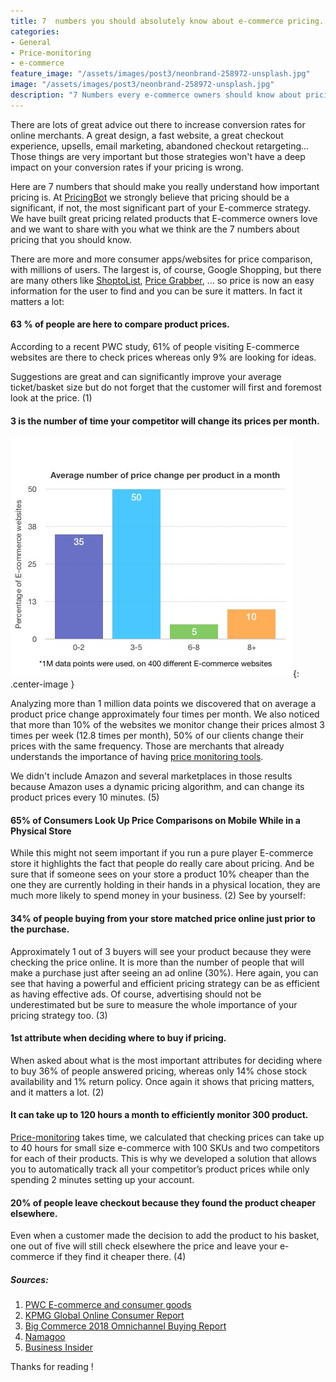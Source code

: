 ```yaml
---
title: 7  numbers you should absolutely know about e-commerce pricing.
categories:
- General
- Price-monitoring
- e-commerce
feature_image: "/assets/images/post3/neonbrand-258972-unsplash.jpg"
image: "/assets/images/post3/neonbrand-258972-unsplash.jpg"
description: "7 Numbers every e-commerce owners should know about pricing or how price monitoring is very important."
---
```


There are lots of great advice out there to increase conversion rates for online merchants. A great design, a fast website, a great checkout experience, upsells, email marketing, abandoned checkout retargeting...
Those things are very important but those strategies won't have a deep impact on your conversion rates if your pricing is wrong.

Here are 7 numbers that should make you really understand how important pricing is. At [PricingBot](https://www.pricingbot.co) we strongly believe that pricing should be a significant, if not, the most significant part of your E-commerce strategy.
We have built great pricing related products that E-commerce owners love and we want to share with you what we think are the 7 numbers about pricing that you should know.

There are more and more consumer apps/websites for price comparison, with millions of users. The largest is, of course, Google Shopping, but there are many others like [ShoptoList](https://www.shoptolist.com), [Price Grabber](http://www.pricegrabber.com/), ... so price is now an easy information for the user to find and you can be sure it matters. In fact it matters a lot:

#### 63 % of people are here to compare product prices.

According to a recent PWC study, 61% of people visiting E-commerce websites are there to check prices whereas only 9% are looking for ideas.

Suggestions are great and can significantly improve your average ticket/basket size but do not forget that the customer will first and foremost look at the price. (1)

#### 3 is the number of time your competitor will change its prices per month.

![Chart of price changes per month](/assets/images/post3/chart-price-change.jpg){: .center-image }

Analyzing more than 1 million data points we discovered that on average a product price change approximately four times per month. We also noticed that more than 10% of the websites we monitor change their prices almost 3 times per week (12.8 times per month), 50% of our clients change their prices with the same frequency. Those are merchants that already understands the importance of having [price monitoring tools](https://www.pricingbot.co).

We didn't include Amazon and several marketplaces in those results because Amazon uses a dynamic pricing algorithm, and can change its product prices every 10 minutes. (5)

#### 65% of Consumers Look Up Price Comparisons on Mobile While in a Physical Store

While this might not seem important if you run a pure player E-commerce store it highlights the fact that people do really care about pricing. And be sure that if someone sees on your store a product 10% cheaper than the one they are currently holding in their hands in a physical location, they are much more likely to spend money in your business. (2) See by yourself:

#### 34% of people buying from your store matched price online just prior to the purchase.

Approximately 1 out of 3 buyers will see your product because they were checking the price online. It is more than the number of people that will make a purchase just after seeing an ad online (30%). Here again, you can see that having a powerful and efficient pricing strategy can be as efficient as having effective ads. Of course, advertising should not be underestimated but be sure to measure the whole importance of your pricing strategy too. (3)

#### 1st attribute when deciding where to buy if pricing.

When asked about what is the most important attributes for deciding where to buy 36% of people answered pricing, whereas only 14% chose stock availability and 1% return policy. Once again it shows that pricing matters, and it matters a lot. (2)

#### It can take up to 120 hours a month to efficiently monitor 300 product.

[Price-monitoring](https://www.pricingbot.co) takes time, we calculated that checking prices can take up to 40 hours for small size e-commerce with 100 SKUs and two competitors for each of their products. This is why we developed a solution that allows you to automatically track all your competitor’s product prices while only spending 2 minutes setting up your account.

#### 20% of people leave checkout because they found the product cheaper elsewhere.

Even when a customer made the decision to add the product to his basket, one out of five will still check elsewhere the price and leave your e-commerce if they find it cheaper there. (4)



##### Sources:

1. [PWC E-commerce and consumer goods](https://web.archive.org/web/20181013000803/https://www.strategyand.pwc.com/media/file/Strategyand_E-Commerce-and-Consumer-Goods.pdf)
2. [KPMG Global Online Consumer Report](https://assets.kpmg/content/dam/kpmg/ru/pdf/2017/03/ru-en-the-truth-about-online-consumers-global-and-russia.pdf)
3. [Big Commerce 2018 Omnichannel Buying Report](https://grow.bigcommerce.com/rs/695-JJT-333/images/report-2018-omnichannel-buying.pdf?mkt_tok=eyJpIjoiTkRrek5XWXhNelZpTURKbCIsInQiOiI3U2xaMEtQc3VaUVdIUUx6NllPMkV3WjBxNVprRmJHQWFQTFNoTURIeSs4RDNxN3BBaFNLSlNxSlpvakptYXNHdytEVUVGaWw0T3dxb2FBUFNzbU9oVldBZWxEVXI4MHdldGhrYThneFpzaEtqdlBVVFFMSEVCSk81dHY0TVNtQiJ9)
4. [Namagoo](https://go.namogoo.com/customer_survey_ebook_2018.html?FirstName=Pierre&LastName=de+Wulf&Title=COO&Company=PricingBot&Website=pricingbot.com&Email=hello%40pricingbot.com&Phone=%2B33616558746&utm_source__c=namogoo&utm_medium__c=blog&utm_campaign__c=&utm_content__c=&utm_term__c=&formid=1220&lpId=1083&subId=99&munchkinId=816-KOV-396&lpurl=%2F%2Fgo.namogoo.com%2Fcustomer_survey_ebook_2018.html%3Fcr%3D%7Bcreative%7D%26kw%3D%7Bkeyword%7D&cr=&kw=&q=)
5. [Business Insider](https://www.businessinsider.fr/us/amazon-price-changes-2018-8)

Thanks for reading !
